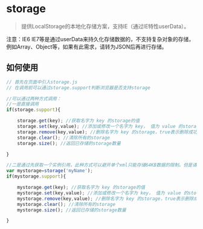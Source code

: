 storage
=======

> 提供LocalStorage的本地化存储方案，支持IE（通过IE特性userData）。

注意：IE6 IE7等是通过userData来持久化存储数据的，不支持复杂对象的存储，例如Array、Object等，如果有此需求，请转为JSON后再进行存储。

## 如何使用
```javascript
// 首先在页面中引入storage.js
// 在调用前可以通过storage.support判断浏览器是否支持storage

//可以通过两种方式调用：
//一是直接调用
if(storage.support){

	storage.get(key); //获取名字为 key 的storage的值
	storage.set(key,value); //添加或修改一个名字为 key， 值为 value 的storage，true表示设置成功，false表示设置失败
	storage.remove(key,value); //删除名字为 key 的storage，true表示删除成功，false表示删除失败
	storage.clear(); //清除所有的storage
	storage.size(); //返回已存储的storage数量

}

//二是通过先获取一个实例引用，此种方式可以避开单个xml只能存储64KB数据的限制。但是请注意的是，一个域下最多支持10个，所以一个页面中请避免超过10个storage实例。
var mystorage=storage('myName');
if(mystorage.support){

	mystorage.get(key); //获取名字为 key 的storage的值
	mystorage.set(key,value); //添加或修改一个名字为 key， 值为 value 的storage，true表示设置成功，false表示设置失败
	mystorage.remove(key,value); //删除名字为 key 的storage，true表示删除成功，false表示删除失败
	mystorage.clear(); //清除所有的storage
	mystorage.size(); //返回已存储的storage数量

}
````